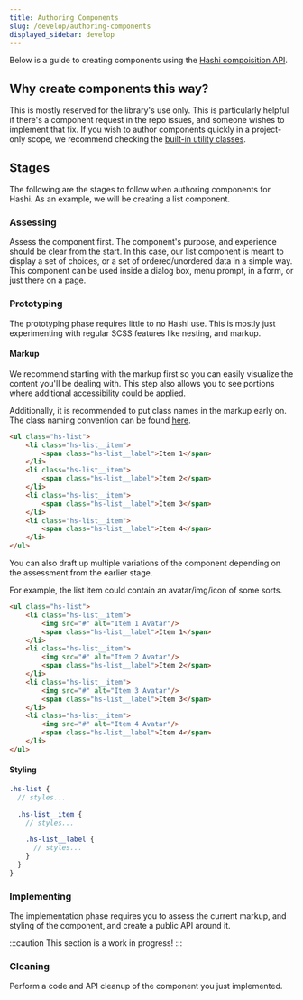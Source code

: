 ```yaml
---
title: Authoring Components
slug: /develop/authoring-components
displayed_sidebar: develop
---
```

Below is a guide to creating components using the [Hashi compoisition API](../api/composition/index.md).

## Why create components this way?
This is mostly reserved for the library's use only. This is particularly helpful if there's a component request in the
repo issues, and someone wishes to implement that fix. If you wish to author components quickly in a project-only scope,
we recommend checking the [built-in utility classes](../utilities/index.md).

## Stages
The following are the stages to follow when authoring components for Hashi. As an example, we will be creating a list component.

### Assessing
Assess the component first. The component's purpose, and experience should be clear from the start. In this
case, our list component is meant to display a set of choices, or a set of ordered/unordered data in a simple way. This
component can be used inside a dialog box, menu prompt, in a form, or just there on a page.

### Prototyping
The prototyping phase requires little to no Hashi use. This is mostly just experimenting with regular SCSS features like nesting, and markup.

#### Markup

We recommend starting with the markup first so you can easily visualize the content you'll be dealing with. This step also allows you to see portions where additional accessibility could be applied. 

Additionally, it is recommended to put class names in the markup early on. The class naming convention can be found [here](../components/index.md#modification-html).

```html
<ul class="hs-list">
    <li class="hs-list__item">
        <span class="hs-list__label">Item 1</span>
    </li>
    <li class="hs-list__item">
        <span class="hs-list__label">Item 2</span>
    </li>
    <li class="hs-list__item">
        <span class="hs-list__label">Item 3</span>
    </li>
    <li class="hs-list__item">
        <span class="hs-list__label">Item 4</span>
    </li>
</ul>
```

You can also draft up multiple variations of the component depending on the assessment from the earlier stage.

For example, the list item could contain an avatar/img/icon of some sorts.

```html
<ul class="hs-list">
    <li class="hs-list__item">
        <img src="#" alt="Item 1 Avatar"/>
        <span class="hs-list__label">Item 1</span>
    </li>
    <li class="hs-list__item">
        <img src="#" alt="Item 2 Avatar"/>
        <span class="hs-list__label">Item 2</span>
    </li>
    <li class="hs-list__item">
        <img src="#" alt="Item 3 Avatar"/>
        <span class="hs-list__label">Item 3</span>
    </li>
    <li class="hs-list__item">
        <img src="#" alt="Item 4 Avatar"/>
        <span class="hs-list__label">Item 4</span>
    </li>
</ul>
```

#### Styling
```scss
.hs-list {
  // styles...
  
  .hs-list__item {
    // styles...
    
    .hs-list__label {
      // styles...
    }
  }
}
```

### Implementing
The implementation phase requires you to assess the current markup, and styling of the component, and create a public API around it.

:::caution
This section is a work in progress!
:::

### Cleaning
Perform a code and API cleanup of the component you just implemented.